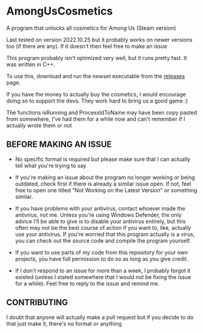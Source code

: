 # AmongUsCosmetics
A program that unlocks all cosmetics for Among Us (Steam version) 

Last tested on version 2022.10.25 but it probably works on newer versions too (if there are any). If it doesn't then feel free to make an issue 

This program probably isn't optimized very well, but it runs pretty fast. It was written in C++.

To use this, download and run the newset executable from the [releases](https://github.com/HackerHansen/AmongUsCosmetics/releases/) page. 

If you have the money to actually buy the cosmetics, I would encourage doing so to support the devs. They work hard to bring us a good game :) 

The functions isRunning and ProcessIdToName may have been copy pasted from somewhere, I've had them for a while now and can't remember if I actually wrote them or not 

## BEFORE MAKING AN ISSUE 

* No specific format is required but please make sure that I can actually tell what you're trying to say 

* If you're making an issue about the program no longer working or being outdated, check first if there is already a similar issue open. If not, feel free to open one titled "Not Working on the Latest Version" or something similar. 

* If you have problems with your antivirus, contact whoever made the antivirus, not me. Unless you're using Windows Defender, the only advice I'll be able to give is to disable your antivirus entirely, but this often may not be the best course of action if you want to, like, actually use your antivirus. If you're worried that this program actually *is* a virus, you can check out the source code and compile the program yourself. 

* If you want to use parts of my code from this repository for your own projects, you have full permission to do so as long as you give credit. 

* If I don't respond to an issue for more than a week, I probably forgot it existed (unless I stated somewhere that I would not be fixing the issue for a while). Feel free to reply to the issue and remind me. 

## CONTRIBUTING 

I doubt that anyone will actually make a pull request but if you decide to do that just make it, there's no format or anything 
